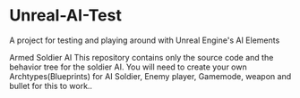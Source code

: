 # Unreal-AI-Test
A project for testing and playing around with Unreal Engine's AI Elements

Armed Soldier AI
This repository contains only the source code and the behavior tree for the soldier AI. You will need to create your own Archtypes(Blueprints) for AI Soldier, Enemy player, Gamemode, 
weapon and bullet for this to work..